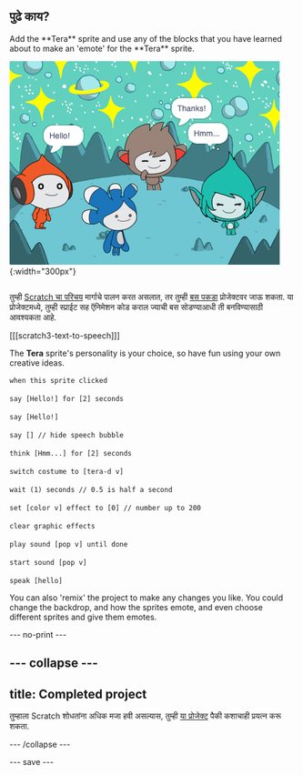 ## पुढे काय?

<div style="display: flex; flex-wrap: wrap">
<div style="flex-basis: 200px; flex-grow: 1; margin-right: 15px;">
Add the **Tera** sprite and use any of the blocks that you have learned about to make an 'emote' for the **Tera** sprite.
</div>
<div>

![The Tera sprite on the Stage.](images/tera-step.png){:width="300px"}

</div>
</div>

तुम्ही [Scratch चा परिचय](https://projects.raspberrypi.org/mr-IN/pathways/scratch-intro) मार्गाचे पालन करत असलात, तर तुम्ही [बस पकडा](https://projects.raspberrypi.org/mr-IN/projects/catch-the-bus) प्रोजेक्टवर जाऊ शकता. या प्रोजेक्टमध्ये, तुम्ही स्प्राईट सह ऍनिमेशन कोड कराल ज्याची बस सोडण्याआधी ती बनविण्यासाठी आवश्यकता आहे.

[[[scratch3-text-to-speech]]]

The **Tera** sprite's personality is your choice, so have fun using your own creative ideas.

```blocks3
when this sprite clicked

say [Hello!] for [2] seconds

say [Hello!]

say [] // hide speech bubble

think [Hmm...] for [2] seconds

switch costume to [tera-d v]

wait (1) seconds // 0.5 is half a second

set [color v] effect to [0] // number up to 200

clear graphic effects

play sound [pop v] until done

start sound [pop v]

speak [hello]
```

You can also 'remix' the project to make any changes you like. You could change the backdrop, and how the sprites emote, and even choose different sprites and give them emotes.

--- no-print ---

--- collapse ---
---
title: Completed project
---

तुम्हाला Scratch शोधतांना अधिक मजा हवी असल्यास, तुम्ही [या प्रोजेक्ट](https://projects.raspberrypi.org/mr-IN/projects?software%5B%5D=scratch&curriculum%5B%5D=%201) पैकी कशाचाही प्रयत्न करू शकता.

--- /collapse ---

--- save ---
